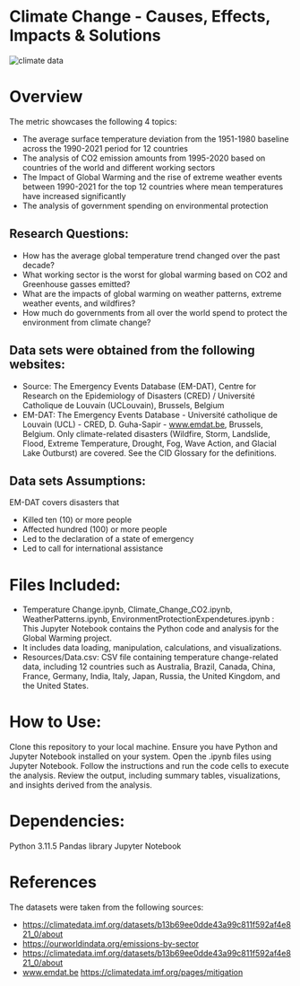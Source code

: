 # Climate Change - Causes, Effects, Impacts & Solutions

![climate data](https://github.com/vivsarraf/GroupProject/assets/135401654/691477aa-1ec1-401d-808c-559977cea6af)


# Overview 
The metric showcases the following 4 topics:
 - The average surface temperature deviation from the 1951-1980 baseline across the 1990-2021 period for 12 countries
 - The analysis of CO2 emission amounts from 1995-2020 based on countries of the world and different working sectors
 - The Impact of Global Warming and the rise of extreme weather events between 1990-2021 for the top 12 countries where mean temperatures have increased significantly
 - The analysis of government spending on environmental protection
 ## Research Questions:
 - How has the average global temperature trend changed over the past decade?
 - What working sector is the worst for global warming based on CO2 and Greenhouse gasses emitted?
 - What are the impacts of global warming on weather patterns, extreme weather events, and wildfires?
 - How much do governments from all over the world spend to protect the environment from climate change?
   
 ## Data sets were obtained from the following websites:
  - Source: The Emergency Events Database (EM-DAT), Centre for Research on the Epidemiology of Disasters (CRED) / Université Catholique de Louvain 
    (UCLouvain), Brussels, Belgium 
  - EM-DAT: The Emergency Events Database - Université catholique de Louvain (UCL) - CRED, D. Guha-Sapir - www.emdat.be, Brussels, Belgium.
    Only climate-related disasters (Wildfire, Storm, Landslide, Flood, Extreme Temperature, Drought, Fog, Wave Action, and Glacial Lake Outburst) 
    are covered. See the CID Glossary for the definitions.
    
 ## Data sets Assumptions:
 EM-DAT covers disasters that
   - Killed ten (10) or more people 
   - Affected hundred (100) or more people 
   - Led to the declaration of a state of emergency
   - Led to call for international assistance 

# Files Included:
- Temperature Change.ipynb, Climate_Change_CO2.ipynb, WeatherPatterns.ipynb, EnvironmentProtectionExpendetures.ipynb : This Jupyter Notebook contains the Python code and analysis for the Global Warming project.
- It includes data loading, manipulation, calculations, and visualizations.
- Resources/Data.csv: CSV file containing temperature change-related data, including 12 countries such as Australia, Brazil, Canada, China, France, 
  Germany, India, Italy, Japan, Russia, the United Kingdom, and the United States.

# How to Use:
Clone this repository to your local machine. Ensure you have Python and Jupyter Notebook installed on your system. Open the .ipynb files using Jupyter Notebook. Follow the instructions and run the code cells to execute the analysis. Review the output, including summary tables, visualizations, and insights derived from the analysis.

# Dependencies:
Python 3.11.5
Pandas library
Jupyter Notebook 

# References
The datasets were taken from the following sources:
- https://climatedata.imf.org/datasets/b13b69ee0dde43a99c811f592af4e821_0/about
- https://ourworldindata.org/emissions-by-sector
- https://climatedata.imf.org/datasets/b13b69ee0dde43a99c811f592af4e821_0/about
- www.emdat.be
https://climatedata.imf.org/pages/mitigation
